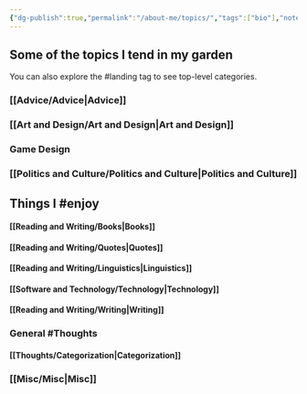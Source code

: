 ```yaml
---
{"dg-publish":true,"permalink":"/about-me/topics/","tags":["bio"],"noteIcon":1}
---
```



## Some of the topics I tend in my garden

You can also explore the #landing tag to see top-level categories.

### [[Advice/Advice\|Advice]]
### [[Art and Design/Art and Design\|Art and Design]]
### Game Design

### [[Politics and Culture/Politics and Culture\|Politics and Culture]]

## Things I #enjoy
#### [[Reading and Writing/Books\|Books]]
#### [[Reading and Writing/Quotes\|Quotes]]
#### [[Reading and Writing/Linguistics\|Linguistics]]
#### [[Software and Technology/Technology\|Technology]]
#### [[Reading and Writing/Writing\|Writing]]

### General #Thoughts
#### [[Thoughts/Categorization\|Categorization]]

### [[Misc/Misc\|Misc]]
